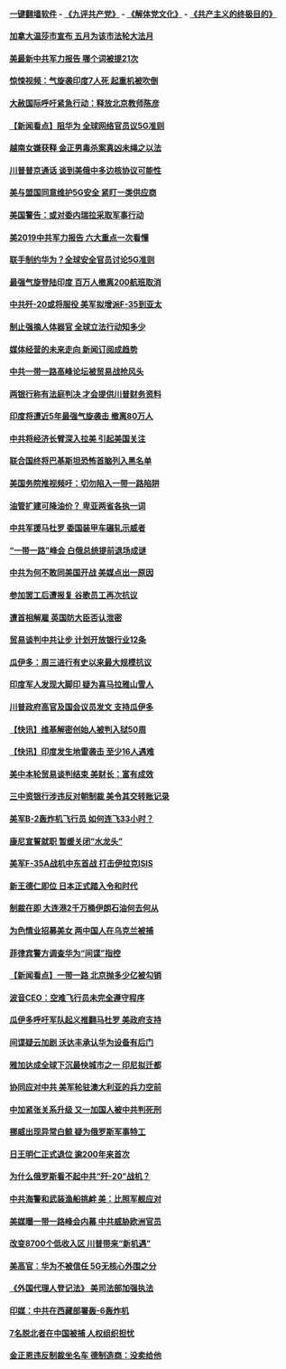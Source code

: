 #### [一键翻墙软件](https://github.com/gfw-breaker/nogfw/blob/master/README.md?t=05040037) -  [《九评共产党》](https://github.com/gfw-breaker/9ping.md?t=05040037) - [《解体党文化》](https://github.com/gfw-breaker/jtdwh.md?t=05040037) - [《共产主义的终极目的》](https://github.com/gfw-breaker/gczydzjmd.md?t=05040037)

#### [加拿大温莎市宣布 五月为该市法轮大法月](../pages/nsc418/n11232919.md?t=05040037) 

#### [美最新中共军力报告 哪个词被提21次](../pages/nsc418/n11232614.md?t=05040037) 

#### [惊悚视频：气旋袭印度7人死 起重机被吹倒](../pages/nsc418/n11232791.md?t=05040037) 

#### [大赦国际呼吁紧急行动：释放北京教师陈彦](../pages/nsc418/n11232631.md?t=05040037) 

#### [【新闻看点】阻华为 全球网络官员议5G准则](../pages/nsc418/n11232399.md?t=05040037) 

#### [越南女嫌获释 金正男毒杀案真凶未绳之以法](../pages/nsc418/n11232663.md?t=05040037) 

#### [川普普京通话 谈到美俄中多边核协议可能性](../pages/nsc418/n11232521.md?t=05040037) 

#### [美与盟国同意维护5G安全 紧盯一类供应商](../pages/nsc418/n11232305.md?t=05040037) 

#### [美国警告：或对委内瑞拉采取军事行动](../pages/nsc418/n11231759.md?t=05040037) 

#### [美2019中共军力报告 六大重点一次看懂](../pages/nsc418/n11231924.md?t=05040037) 

#### [联手制约华为？全球安全官员讨论5G准则](../pages/nsc418/n11231723.md?t=05040037) 

#### [最强气旋登陆印度 百万人撤离200航班取消](../pages/nsc418/n11231446.md?t=05040037) 

#### [中共歼-20或将服役 美军拟增派F-35到亚太](../pages/nsc418/n11231286.md?t=05040037) 

#### [制止强摘人体器官 全球立法行动知多少](../pages/nsc418/n11229916.md?t=05040037) 

#### [媒体经营的未来走向 新闻订阅成趋势](../pages/nsc418/n11227859.md?t=05040037) 

#### [中共一带一路高峰论坛被贸易战抢风头](../pages/nsc418/n11229789.md?t=05040037) 

#### [两银行称有法庭判决 才会提供川普财务资料](../pages/nsc418/n11229714.md?t=05040037) 

#### [印度将遭近5年最强气旋袭击 撤离80万人](../pages/nsc418/n11229178.md?t=05040037) 

#### [中共将经济长臂深入拉美 引起美国关注](../pages/nsc418/n11229044.md?t=05040037) 

#### [联合国终将巴基斯坦恐怖首脑列入黑名单](../pages/nsc418/n11228791.md?t=05040037) 

#### [美国务院推视频吁：切勿陷入一带一路陷阱](../pages/nsc418/n11228840.md?t=05040037) 

#### [油管扩建可降油价？ 卑亚两省各执一词](../pages/nsc418/n11228357.md?t=05040037) 

#### [中共军援马杜罗 委国装甲车碾轧示威者](../pages/nsc418/n11227679.md?t=05040037) 

#### [“一带一路”峰会 白俄总统提前退场成谜](../pages/nsc418/n11208197.md?t=05040037) 

#### [中共为何不敢同美国开战 美媒点出一原因](../pages/nsc418/n11227472.md?t=05040037) 

#### [参加罢工后遭报复 谷歌员工再次抗议](../pages/nsc418/n11227242.md?t=05040037) 

#### [遭首相解雇 英国防大臣否认泄密](../pages/nsc418/n11227379.md?t=05040037) 

#### [贸易谈判中共让步 计划开放银行业12条](../pages/nsc418/n11227053.md?t=05040037) 

#### [瓜伊多：周三进行有史以来最大规模抗议](../pages/nsc418/n11227119.md?t=05040037) 

#### [印度军人发现大脚印 疑为喜马拉雅山雪人](../pages/nsc418/n11226904.md?t=05040037) 

#### [川普政府高官及国会议员发文 支持瓜伊多](../pages/nsc418/n11226605.md?t=05040037) 

#### [【快讯】维基解密创始人被判入狱50周](../pages/nsc418/n11226601.md?t=05040037) 

#### [【快讯】印度发生地雷袭击 至少16人遇难](../pages/nsc418/n11226583.md?t=05040037) 

#### [美中本轮贸易谈判结束 美财长：富有成效](../pages/nsc418/n11226466.md?t=05040037) 

#### [三中资银行涉违反对朝制裁 美令其交转账记录](../pages/nsc418/n11226285.md?t=05040037) 

#### [美军B-2轰炸机飞行员 如何连飞33小时？](../pages/nsc418/n11226241.md?t=05040037) 

#### [康尼宣誓就职 暂缓关闭“水龙头”](../pages/nsc418/n11226024.md?t=05040037) 

#### [美军F-35A战机中东首战 打击伊拉克ISIS](../pages/nsc418/n11225663.md?t=05040037) 

#### [新王德仁即位 日本正式踏入令和时代](../pages/nsc418/n11225925.md?t=05040037) 

#### [制裁在即 大连港2千万桶伊朗石油何去何从](../pages/nsc418/n11225276.md?t=05040037) 

#### [为色情业招募美女 两中国人在乌克兰被捕](../pages/nsc418/n11225138.md?t=05040037) 

#### [菲律宾警方调查华为“间谍”指控](../pages/nsc418/n11225052.md?t=05040037) 

#### [【新闻看点】一带一路 北京抛多少亿被勾销](../pages/nsc418/n11224834.md?t=05040037) 

#### [波音CEO：空难飞行员未完全遵守程序](../pages/nsc418/n11224825.md?t=05040037) 

#### [瓜伊多呼吁军队起义推翻马杜罗 美政府支持](../pages/nsc418/n11224901.md?t=05040037) 

#### [间谍疑云加剧 沃达丰承认华为设备有后门](../pages/nsc418/n11224659.md?t=05040037) 

#### [雅加达成全球下沉最快城市之一 印尼拟迁都](../pages/nsc418/n11224133.md?t=05040037) 

#### [协同应对中共 美军轮驻澳大利亚的兵力空前](../pages/nsc418/n11224434.md?t=05040037) 

#### [中加紧张关系升级 又一加国人被中共判死刑](../pages/nsc418/n11224222.md?t=05040037) 

#### [挪威出现异常白鲸 疑为俄罗斯军事特工](../pages/nsc418/n11224062.md?t=05040037) 

#### [日王明仁正式退位 逾200年来首次](../pages/nsc418/n11223899.md?t=05040037) 

#### [为什么俄罗斯看不起中共“歼-20”战机？](../pages/nsc418/n11223809.md?t=05040037) 

#### [中共海警和武装渔船挑衅 美：比照军舰应对](../pages/nsc418/n11223762.md?t=05040037) 

#### [美媒曝一带一路峰会内幕 中共威胁欧洲官员](../pages/nsc418/n11222562.md?t=05040037) 

#### [改变8700个低收入区 川普带来“新机遇”](../pages/nsc418/n11222439.md?t=05040037) 

#### [美高官：华为不被信任 5G无核心外围之分](../pages/nsc418/n11222434.md?t=05040037) 

#### [《外国代理人登记法》 美司法部加强执法](../pages/nsc418/n11222390.md?t=05040037) 

#### [印媒：中共在西藏部署轰-6轰炸机](../pages/nsc418/n11221966.md?t=05040037) 

#### [7名脱北者在中国被捕 人权组织担忧](../pages/nsc418/n11221944.md?t=05040037) 

#### [金正恩违反制裁坐名车 德制造商：没卖给他](../pages/nsc418/n11221862.md?t=05040037) 

